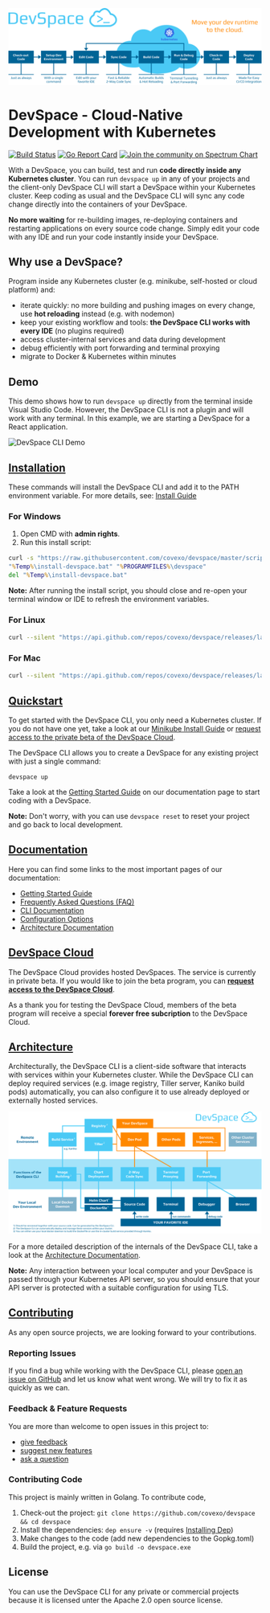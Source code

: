 ![DevSpace Workflow](docs/website/static/img/header-readme.svg)

# DevSpace - Cloud-Native Development with Kubernetes
[![Build Status](https://travis-ci.org/covexo/devspace.svg?branch=master)](https://travis-ci.org/covexo/devspace)
[![Go Report Card](https://goreportcard.com/badge/github.com/covexo/devspace)](https://goreportcard.com/report/github.com/covexo/devspace)
[![Join the community on Spectrum Chart](https://withspectrum.github.io/badge/badge.svg)](https://spectrum.chat/devspace)

With a DevSpace, you can build, test and run **code directly inside any Kubernetes cluster**. You can run `devspace up` in any of your projects and the client-only DevSpace CLI will start a DevSpace within your Kubernetes cluster. Keep coding as usual and the DevSpace CLI will sync any code change directly into the containers of your DevSpace. 

**No more waiting** for re-building images, re-deploying containers and restarting applications on every source code change. Simply edit your code with any IDE and run your code instantly inside your DevSpace.

## Why use a DevSpace?
Program inside any Kubernetes cluster (e.g. minikube, self-hosted or cloud platform) and:
- iterate quickly: no more building and pushing images on every change, use **hot reloading** instead (e.g. with nodemon)
- keep your existing workflow and tools: **the DevSpace CLI works with every IDE** (no plugins required)
- access cluster-internal services and data during development
- debug efficiently with port forwarding and terminal proxying
- migrate to Docker & Kubernetes within minutes

## Demo
This demo shows how to run `devspace up` directly from the terminal inside Visual Studio Code. However, the DevSpace CLI is not a plugin and will work with any terminal. In this example, we are starting a DevSpace for a React application.

![DevSpace CLI Demo](docs/website/static/img/devspace-cli-demo-readme.gif)

## [Installation](https://devspace.covexo.com/docs/getting-started/installation.html)
These commands will install the DevSpace CLI and add it to the PATH environment variable. For more details, see: [Install Guide](https://devspace.covexo.com/docs/getting-started/installation.html)

### For Windows
1. Open CMD with **admin rights**.
2. Run this install script:
```cmd
curl -s "https://raw.githubusercontent.com/covexo/devspace/master/scripts/installer-win.bat" >"%Temp%\install-devspace.bat"
"%Temp%\install-devspace.bat" "%PROGRAMFILES%\devspace"
del "%Temp%\install-devspace.bat"
```

**Note:** After running the install script, you should close and re-open your terminal window or IDE to refresh the environment variables.

### For Linux
```bash
curl --silent "https://api.github.com/repos/covexo/devspace/releases/latest" | sed -nr 's!.*"(https://github.com[^"]*devspace-linux-amd64)".*!\1!p' | xargs -n 1 curl -L -o devspace && chmod +x devspace && sudo mv devspace /usr/local/bin
```

### For Mac
```bash
curl --silent "https://api.github.com/repos/covexo/devspace/releases/latest" | sed -nr 's!.*"(https://github.com[^"]*devspace-darwin-amd64)".*!\1!p' | xargs -n 1 curl -L -o devspace && chmod +x devspace && sudo mv devspace /usr/local/bin
```

## [Quickstart](https://devspace.covexo.com/docs/getting-started/quickstart.html)
To get started with the DevSpace CLI, you only need a Kubernetes cluster. If you do not have one yet, take a look at our [Minikube Install Guide](https://devspace.covexo.com/docs/advanced/kubernetes.html) or [request access to the private beta of the DevSpace Cloud](https://devspace-cloud.com/).

The DevSpace CLI allows you to create a DevSpace for any existing project with just a single command:
```
devspace up
```
Take a look at the [Getting Started Guide](https://devspace.covexo.com/docs/getting-started/quickstart.html) on our documentation page to start coding with a DevSpace.

**Note:** Don't worry, with you can use `devspace reset` to reset your project and go back to local development.

## [Documentation](https://devspace.covexo.com/docs/getting-started/quickstart.html)
Here you can find some links to the most important pages of our documentation:
- [Getting Started Guide](https://devspace.covexo.com/docs/getting-started/quickstart.html)
- [Frequently Asked Questions (FAQ)](https://devspace.covexo.com/docs/getting-started/faq.html)
- [CLI Documentation](https://devspace.covexo.com/docs/cli/init.html)
- [Configuration Options](https://devspace.covexo.com/docs/configuration/dockerfile.html)
- [Architecture Documentation](https://devspace.covexo.com/docs/advanced/architecture.html)

## [DevSpace Cloud](https://devspace-cloud.com/)
The DevSpace Cloud provides hosted DevSpaces. The service is currently in private beta. If you would like to join the beta program, you can **[request access to the DevSpace Cloud](https://devspace-cloud.com/)**. 

As a thank you for testing the DevSpace Cloud, members of the beta program will receive a special **forever free subcription** to the DevSpace Cloud.

## [Architecture](https://devspace.covexo.com/docs/advanced/architecture.html)
Architecturally, the DevSpace CLI is a client-side software that interacts with services within your Kubernetes cluster. While the DevSpace CLI can deploy required services (e.g. image registry, Tiller server, Kaniko build pods) automatically, you can also configure it to use already deployed or externally hosted services.

![DevSpace CLI Architecture](docs/website/static/img/devspace-architecture.svg)

For a more detailed description of the internals of the DevSpace CLI, take a look at the [Architecture Documentation](https://devspace.covexo.com/docs/advanced/architecture.html).

**Note:** Any interaction between your local computer and your DevSpace is passed through your Kubernetes API server, so you should ensure that your API server is protected with a suitable configuration for using TLS.

## [Contributing](CONTRIBUTING.md)
As any open source projects, we are looking forward to your contributions.

### Reporting Issues
If you find a bug while working with the DevSpace CLI, please [open an issue on GitHub](https://github.com/covexo/devspace/issues/new?labels=kind%2Fbug&title=Bug:) and let us know what went wrong. We will try to fix it as quickly as we can.

### Feedback & Feature Requests
You are more than welcome to open issues in this project to:
- [give feedback](https://github.com/covexo/devspace/issues/new?labels=kind%2Ffeedback&title=Feedback:)
- [suggest new features](https://github.com/covexo/devspace/issues/new?labels=kind%2Ffeature&title=Feature%20Request:)
- [ask a question](https://github.com/covexo/devspace/issues/new?labels=kind%2Fquestion&title=Question:)

### Contributing Code
This project is mainly written in Golang. To contribute code,
1. Check-out the project: `git clone https://github.com/covexo/devspace && cd devspace`
2. Install the dependencies: `dep ensure -v` (requires [Installing Dep](https://golang.github.io/dep/docs/installation.html))
3. Make changes to the code (add new dependencies to the Gopkg.toml)
4. Build the project, e.g. via `go build -o devspace.exe`

## License
You can use the DevSpace CLI for any private or commercial projects because it is licensed unter the Apache 2.0 open source license.
